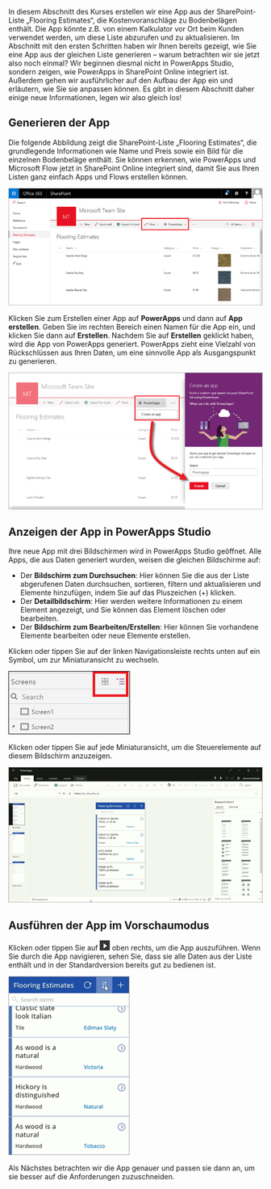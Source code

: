 In diesem Abschnitt des Kurses erstellen wir eine App aus der SharePoint-Liste „Flooring Estimates“, die Kostenvoranschläge zu Bodenbelägen enthält. Die App könnte z.B. von einem Kalkulator vor Ort beim Kunden verwendet werden, um diese Liste abzurufen und zu aktualisieren. Im Abschnitt mit den ersten Schritten haben wir Ihnen bereits gezeigt, wie Sie eine App aus der gleichen Liste generieren – warum betrachten wir sie jetzt also noch einmal? Wir beginnen diesmal nicht in PowerApps Studio, sondern zeigen, wie PowerApps in SharePoint Online integriert ist. Außerdem gehen wir ausführlicher auf den Aufbau der App ein und erläutern, wie Sie sie anpassen können. Es gibt in diesem Abschnitt daher einige neue Informationen, legen wir also gleich los!

## <a name="generate-the-app"></a>Generieren der App
Die folgende Abbildung zeigt die SharePoint-Liste „Flooring Estimates“, die grundlegende Informationen wie Name und Preis sowie ein Bild für die einzelnen Bodenbeläge enthält. Sie können erkennen, wie PowerApps und Microsoft Flow jetzt in SharePoint Online integriert sind, damit Sie aus Ihren Listen ganz einfach Apps und Flows erstellen können.

![Liste „Flooring Estimates“](./media/learning-spo-app-generate/flooring-estimates-list.png)

Klicken Sie zum Erstellen einer App auf **PowerApps** und dann auf **App erstellen**. Geben Sie im rechten Bereich einen Namen für die App ein, und klicken Sie dann auf **Erstellen**. Nachdem Sie auf **Erstellen** geklickt haben, wird die App von PowerApps generiert. PowerApps zieht eine Vielzahl von Rückschlüssen aus Ihren Daten, um eine sinnvolle App als Ausgangspunkt zu generieren.

![App aus Liste generieren](./media/learning-spo-app-generate/generate-app.png)

## <a name="view-the-app-in-powerapps-studio"></a>Anzeigen der App in PowerApps Studio
Ihre neue App mit drei Bildschirmen wird in PowerApps Studio geöffnet. Alle Apps, die aus Daten generiert wurden, weisen die gleichen Bildschirme auf:

* Der **Bildschirm zum Durchsuchen**: Hier können Sie die aus der Liste abgerufenen Daten durchsuchen, sortieren, filtern und aktualisieren und Elemente hinzufügen, indem Sie auf das Pluszeichen (+) klicken.
* Der **Detailbildschirm**: Hier werden weitere Informationen zu einem Element angezeigt, und Sie können das Element löschen oder bearbeiten.
* Der **Bildschirm zum Bearbeiten/Erstellen**: Hier können Sie vorhandene Elemente bearbeiten oder neue Elemente erstellen.

Klicken oder tippen Sie auf der linken Navigationsleiste rechts unten auf ein Symbol, um zur Miniaturansicht zu wechseln.

![Umschalten der Ansichten](./media/learning-spo-app-generate/toggle-view.png)

Klicken oder tippen Sie auf jede Miniaturansicht, um die Steuerelemente auf diesem Bildschirm anzuzeigen.

![Die generierte App](./media/learning-spo-app-generate/generate-finished-app.png)

## <a name="run-the-app-in-preview-mode"></a>Ausführen der App im Vorschaumodus
Klicken oder tippen Sie auf ![Pfeil zum Starten der App-Vorschau](./media/learning-spo-app-generate/f5-arrow-sm.png) oben rechts, um die App auszuführen. Wenn Sie durch die App navigieren, sehen Sie, dass sie alle Daten aus der Liste enthält und in der Standardversion bereits gut zu bedienen ist.

![Ausführen der App im Vorschaumodus](./media/learning-spo-app-generate/generate-run-app.png)

Als Nächstes betrachten wir die App genauer und passen sie dann an, um sie besser auf die Anforderungen zuzuschneiden.

